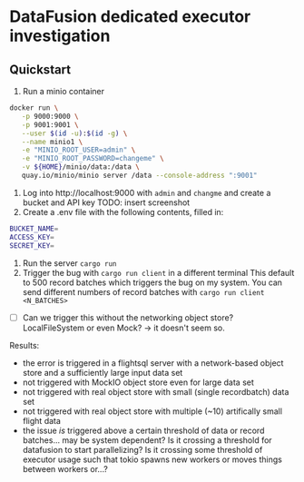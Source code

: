 # DataFusion dedicated executor investigation

## Quickstart

1. Run a minio container
```sh
docker run \
   -p 9000:9000 \
   -p 9001:9001 \
   --user $(id -u):$(id -g) \
   --name minio1 \
   -e "MINIO_ROOT_USER=admin" \
   -e "MINIO_ROOT_PASSWORD=changeme" \
   -v ${HOME}/minio/data:/data \
   quay.io/minio/minio server /data --console-address ":9001"
   ```
1. Log into http://localhost:9000 with `admin` and `changme` and create a bucket and API key
   TODO: insert screenshot
1. Create a .env file with the following contents, filled in:
```sh
BUCKET_NAME=
ACCESS_KEY=
SECRET_KEY=
```
1. Run the server `cargo run`
1. Trigger the bug with `cargo run client` in a different terminal
   This default to 500 record batches which triggers the bug on my system. You can send different numbers of record batches with `cargo run client <N_BATCHES>`

- [ ] Can we trigger this without the networking object store? LocalFileSystem or even Mock? -> it doesn't seem so.

Results:
- the error is triggered in a flightsql server with a network-based object store and a sufficiently large input data set
- not triggered with MockIO object store even for large data set
- not triggered with real object store with small (single recordbatch) data set
- not triggered with real object store with multiple (~10) artifically small flight data
- the issue _is_ triggered above a certain threshold of data or record batches... may be system dependent?
  Is it crossing a threshold for datafusion to start parallelizing? Is it crossing some threshold of executor usage
  such that tokio spawns new workers or moves things between workers or...?
